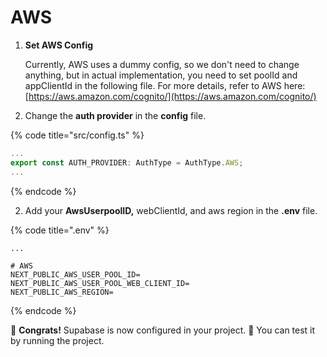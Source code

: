 # AWS

1.  **Set AWS Config**

    Currently, AWS uses a dummy config, so we don't need to change anything, but in actual implementation, you need to set poolId and appClientId in the following file. For more details, refer to AWS here: [https://aws.amazon.com/cognito/](https://aws.amazon.com/cognito/)
2. Change the **auth provider** in the **config** file.

{% code title="src/config.ts" %}
```typescript
...
export const AUTH_PROVIDER: AuthType = AuthType.AWS;
...
```
{% endcode %}

2. Add your **AwsUserpoolID,** webClientId, and aws region in the **.env** file.

{% code title=".env" %}
```properties
...

# AWS
NEXT_PUBLIC_AWS_USER_POOL_ID=
NEXT_PUBLIC_AWS_USER_POOL_WEB_CLIENT_ID=
NEXT_PUBLIC_AWS_REGION=
```
{% endcode %}



🎉 **Congrats!** Supabase is now configured in your project. 🚀 You can test it by running the project.
